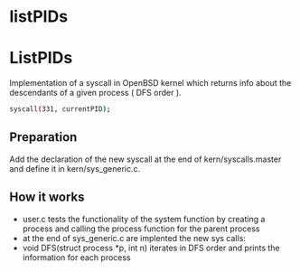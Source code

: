 # listPIDs


# **ListPIDs**
Implementation of a syscall in OpenBSD kernel which returns info about the descendants of a given process ( DFS order ).

```bash
syscall(331, currentPID);
```

## **Preparation**

Add the declaration of the new syscall at the end of kern/syscalls.master and define it in kern/sys_generic.c.



## **How it works**
- user.c tests the functionality of the system function by creating a process and calling the process function for the parent process
- at the end of sys_generic.c are implented the new sys calls:
- void DFS(struct process *p, int n) iterates in DFS order and prints the information for each process

 


